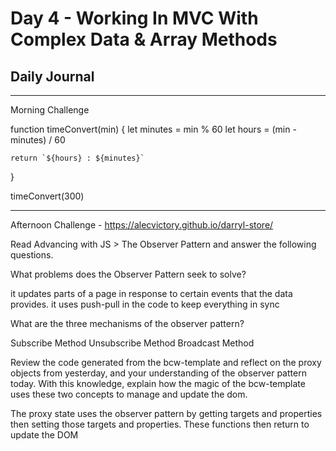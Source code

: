 # Day 4 - Working In MVC With Complex Data & Array Methods

## Daily Journal

---------------------------------------
Morning Challenge 

function timeConvert(min) {
    let minutes = min % 60
    let hours = (min - minutes) / 60

    return `${hours} : ${minutes}`
}

timeConvert(300)

---------------------------------------
Afternoon Challenge - https://alecvictory.github.io/darryl-store/

Read Advancing with JS > The Observer Pattern and answer the following questions.

What problems does the Observer Pattern seek to solve?

it updates parts of a page in response to certain events that the data provides. it uses push-pull in the code to keep everything in sync

What are the three mechanisms of the observer pattern?

Subscribe Method
Unsubscribe Method
Broadcast Method

Review the code generated from the bcw-template and reflect on the proxy objects from yesterday, and your understanding of the observer pattern today. With this knowledge, explain how the magic of the bcw-template uses these two concepts to manage and update the dom.

The proxy state uses the observer pattern by getting targets and properties then setting those targets and properties. These functions then return to update the DOM

